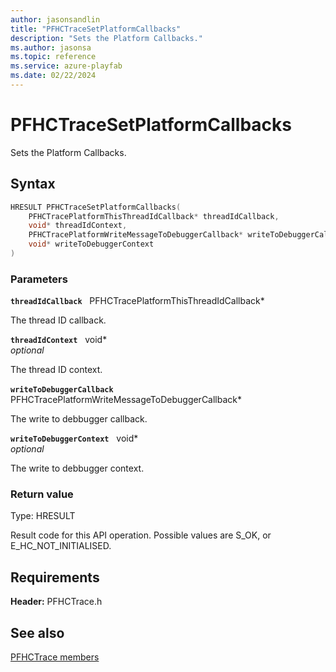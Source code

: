 ```yaml
---
author: jasonsandlin
title: "PFHCTraceSetPlatformCallbacks"
description: "Sets the Platform Callbacks."
ms.author: jasonsa
ms.topic: reference
ms.service: azure-playfab
ms.date: 02/22/2024
---
```


# PFHCTraceSetPlatformCallbacks  

Sets the Platform Callbacks.  

## Syntax  
  
```cpp
HRESULT PFHCTraceSetPlatformCallbacks(  
    PFHCTracePlatformThisThreadIdCallback* threadIdCallback,  
    void* threadIdContext,  
    PFHCTracePlatformWriteMessageToDebuggerCallback* writeToDebuggerCallback,  
    void* writeToDebuggerContext  
)  
```  
  
### Parameters  
  
**`threadIdCallback`** &nbsp; PFHCTracePlatformThisThreadIdCallback*  
  
The thread ID callback.  
  
**`threadIdContext`** &nbsp; void*  
*optional*  
  
The thread ID context.  
  
**`writeToDebuggerCallback`** &nbsp; PFHCTracePlatformWriteMessageToDebuggerCallback*  
  
The write to debbugger callback.  
  
**`writeToDebuggerContext`** &nbsp; void*  
*optional*  
  
The write to debbugger context.  
  
  
### Return value
Type: HRESULT
  
Result code for this API operation. Possible values are S_OK, or E_HC_NOT_INITIALISED.
  
  
## Requirements  
  
**Header:** PFHCTrace.h
  
## See also  
[PFHCTrace members](../pfhctrace_members.md)  

  
  
